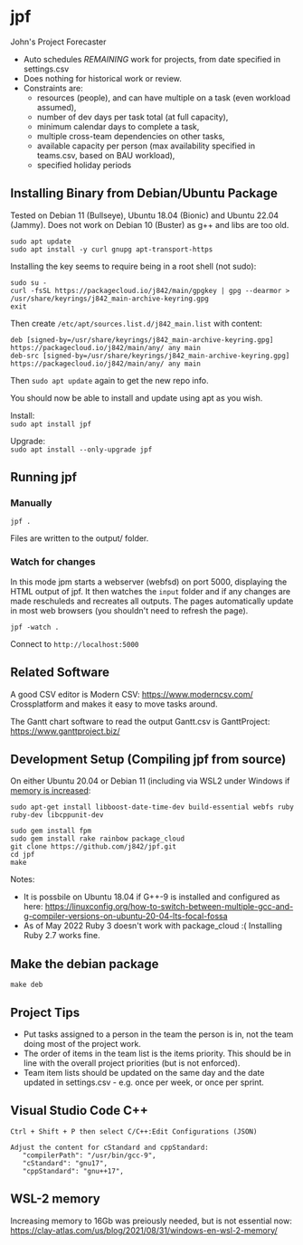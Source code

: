 # jpf

John's Project Forecaster

- Auto schedules *REMAINING* work for projects, from date specified in settings.csv
- Does nothing for historical work or review.
- Constraints are:
   - resources (people), and can have multiple on a task (even workload assumed),
   - number of dev days per task total (at full capacity),
   - minimum calendar days to complete a task,
   - multiple cross-team dependencies on other tasks,
   - available capacity per person (max availability specified in teams.csv, based on BAU workload),
   - specified holiday periods

## Installing Binary from Debian/Ubuntu Package

Tested on Debian 11 (Bullseye), Ubuntu 18.04 (Bionic) and Ubuntu 22.04 (Jammy). Does not work on Debian 10 (Buster) as g++ and libs are too old.

```
sudo apt update
sudo apt install -y curl gnupg apt-transport-https
```

Installing the key seems to require being in a root shell (not sudo):
```
sudo su -
curl -fsSL https://packagecloud.io/j842/main/gpgkey | gpg --dearmor > /usr/share/keyrings/j842_main-archive-keyring.gpg
exit
```

Then create `/etc/apt/sources.list.d/j842_main.list` with content:
```
deb [signed-by=/usr/share/keyrings/j842_main-archive-keyring.gpg] https://packagecloud.io/j842/main/any/ any main
deb-src [signed-by=/usr/share/keyrings/j842_main-archive-keyring.gpg] https://packagecloud.io/j842/main/any/ any main
```
Then `sudo apt update` again to get the new repo info.

You should now be able to install and update using apt as you wish.  
  
Install:  
`sudo apt install jpf`  
  
Upgrade:  
`sudo apt install --only-upgrade jpf`



## Running jpf

### Manually

`jpf .`

Files are written to the output/ folder.

### Watch for changes

In this mode jpm starts a webserver (webfsd) on port 5000, displaying the HTML output of jpf. 
It then watches the `input` folder and if any changes are made reschuleds and recreates all outputs.
The pages automatically update in most web browsers (you shouldn't need to refresh the page).

```
jpf -watch .
```

Connect to `http://localhost:5000`

## Related Software

A good CSV editor is Modern CSV:  https://www.moderncsv.com/
Crossplatform and makes it easy to move tasks around.

The Gantt chart software to read the output Gantt.csv is GanttProject:
https://www.ganttproject.biz/



## Development Setup (Compiling jpf from source)

On either Ubuntu 20.04 or Debian 11 (including via WSL2 under Windows if [memory is increased](https://github.com/j842/jpf/blob/main/README.md#wsl-2-memory):
```
sudo apt-get install libboost-date-time-dev build-essential webfs ruby ruby-dev libcppunit-dev

sudo gem install fpm
sudo gem install rake rainbow package_cloud
git clone https://github.com/j842/jpf.git
cd jpf
make
```
Notes:
- It is possbile on Ubuntu 18.04 if G++-9 is installed and configured as here: https://linuxconfig.org/how-to-switch-between-multiple-gcc-and-g-compiler-versions-on-ubuntu-20-04-lts-focal-fossa 
- As of May 2022 Ruby 3 doesn't work with package_cloud :(  Installing Ruby 2.7 works fine.

## Make the debian package
```
make deb
```

## Project Tips

- Put tasks assigned to a person in the team the person is in, not the team doing most of the project work.
- The order of items in the team list is the items priority. This should be in line with the overall project priorities (but is not enforced).
- Team item lists should be updated on the same day and the date updated in settings.csv - e.g. once per week, or once per sprint.



## Visual Studio Code C++
```
Ctrl + Shift + P then select C/C++:Edit Configurations (JSON)

Adjust the content for cStandard and cppStandard:
   "compilerPath": "/usr/bin/gcc-9",
   "cStandard": "gnu17",
   "cppStandard": "gnu++17",
```

## WSL-2 memory
Increasing memory to 16Gb was preiously needed, but is not essential now:   
https://clay-atlas.com/us/blog/2021/08/31/windows-en-wsl-2-memory/
